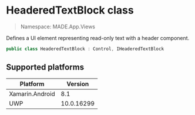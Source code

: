 # HeaderedTextBlock class

> Namespace: MADE.App.Views

Defines a UI element representing read-only text with a header component.

```csharp
public class HeaderedTextBlock : Control, IHeaderedTextBlock
```

## Supported platforms

| Platform | Version |
| --- | --- |
| Xamarin.Android | 8.1 |
| UWP | 10.0.16299 | 